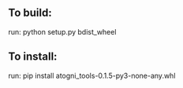 ### <Readme>


## To build:
run: python setup.py bdist_wheel

## To install:
run: pip install atogni_tools-0.1.5-py3-none-any.whl